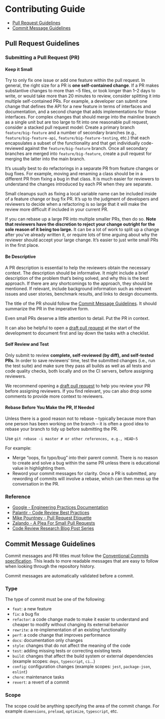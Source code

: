 # Contributing Guide

- [Pull Request Guidelines](#pull-request-guidelines)
- [Commit Message Guidelines](#commit-message-guidelines)

## Pull Request Guidelines

### Submitting a Pull Request (PR)

#### Keep it Small

Try to only fix one issue or add one feature within the pull request. In general, the right size for
a PR is **one self-contained change**. If a PR makes substantive changes to more than ~5 files, or
took longer than 1–2 days to write, or would take more than 20 minutes to review, consider splitting
it into multiple self-contained PRs. For example, a developer can submit one change that defines the
API for a new feature in terms of interfaces and documentation, and a second change that adds
implementations for those interfaces. For complex changes that should merge into the mainline branch
as a single unit but are too large to fit into one reasonable pull request, consider a stacked pull
request model: Create a primary branch `feature/big-feature` and a number of secondary branches
(e.g., `feature/big-feature-api`, `feature/big-feature-testing`, etc.) that each encapsulates a
subset of the functionality and that get individually code-reviewed against the
`feature/big-feature` branch. Once all secondary branches are merged into `feature/big-feature`,
create a pull request for merging the latter into the main branch.

It’s usually best to do refactorings in a separate PR from feature changes or bug fixes. For
example, moving and renaming a class should be in a different PR from fixing a bug in that class.
It is much easier for reviewers to understand the changes introduced by each PR when they are
separate.

Small cleanups such as fixing a local variable name can be included inside of a feature change or
bug fix PR. It’s up to the judgment of developers and reviewers to decide when a refactoring is so
large that it will make the review more difficult if included in your current PR.

If you can rebase up a large PR into multiple smaller PRs, then do so. **Note that reviewers have
the discretion to reject your change outright for the sole reason of it being too large.** It can be
a lot of work to split up a change after you’ve already written it, or require lots of time arguing
about why the reviewer should accept your large change. It’s easier to just write small PRs in the
first place.

#### Be Descriptive

A PR description is essential to help the reviewers obtain the necessary context. The description
should be informative. It might include a brief description of the problem that’s being solved, and
why this is the best approach. If there are any shortcomings to the approach, they should be
mentioned. If relevant, include background information such as relevant issues and user stories,
benchmark results, and links to design documents.

The title of the PR should follow the [Commit Message Guidelines](#commit-message-guidelines). It
should summarize the PR in the imperative form.

Even small PRs deserve a little attention to detail. Put the PR in context.

It can also be helpful to open a [draft pull request](https://help.github.com/en/github/collaborating-with-issues-and-pull-requests/about-pull-requests#draft-pull-requests)
at the start of the development to document first and lay down the tasks with a checklist.

#### Self Review and Test

Only submit to review **complete, self-reviewed (by diff), and self-tested PRs**. In order to save
reviewers’ time, test the submitted changes (i.e., run the test suite) and make sure they pass all
builds as well as all tests and code quality checks, both locally and on the CI servers, before
assigning reviewers.

We recommend opening a [draft pull request](https://help.github.com/en/github/collaborating-with-issues-and-pull-requests/about-pull-requests#draft-pull-requests)
to help you review your PR before assigning reviewers. If you find relevant, you can also drop some
comments to provide more context to reviewers.

#### Rebase Before You Make the PR, If Needed

Unless there is a good reason not to rebase – typically because more than one person has been
working on the branch – it is often a good idea to rebase your branch to tidy up before submitting
the PR.

Use `git rebase -i master # or other references, e.g., HEAD~5`

For example:

- Merge “oops, fix typo/bug” into their parent commit. There is no reason to create and solve a bug
  within the same PR unless there is educational value in highlighting them.
- Reword your commit messages for clarity. Once a PR is submitted, any rewording of commits will
  involve a rebase, which can then mess up the conversation in the PR.

### Reference

- [Google - Engineering Practices Documentation](https://google.github.io/eng-practices/)
- [Palantir - Code Review Best Practices](https://medium.com/palantir/code-review-best-practices-19e02780015f)
- [Mike Pountney - Pull Request Etiquette](https://gist.github.com/mikepea/863f63d6e37281e329f8)
- [Zalando - A Plea For Small Pull Requests](https://jobs.zalando.com/en/tech/blog/a-plea-for-small-pull-requests)
- [Code Review Research Blog Post Series](https://www.michaelagreiler.com/code-review-blog-post-series/)

## Commit Message Guidelines

Commit messages and PR titles must follow the
[Conventional Commits specification](https://www.conventionalcommits.org/). This leads to more
readable messages that are easy to follow when looking through the repository history.

Commit messages are automatically validated before a commit.

### Type

The type of commit must be one of the following:

- `feat`: a new feature
- `fix`: a bug fix
- `refactor`: a code change made to make it easier to understand and cheaper to modify without
  changing its external behavior
- `rewrite`: a re-implementation of an existing functionality
- `perf`: a code change that improves performance
- `docs`: documentation only changes
- `style`: changes that do not affect the meaning of the code
- `test`: adding missing tests or correcting existing tests
- `build`: changes that affect the build system or external dependencies (example scopes: `deps`,
  `typescript`, `ci`...)
- `config`: configuration changes (example scopes: `jest`, `package-json`, `eslint`)
- `chore`: maintenance tasks
- `revert`: a revert of a commit

### Scope

The scope could be anything specifying the area of the commit change. For example `dimensions`,
`preload`, `optimize`, `typescript`, etc.
